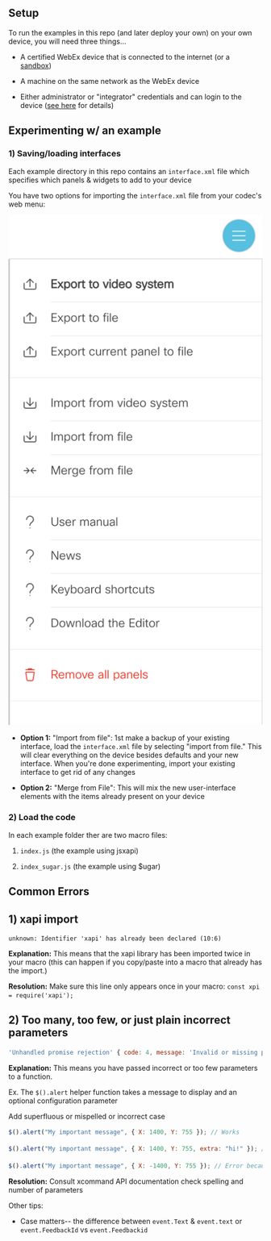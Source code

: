 ## Setup

To run the examples in this repo (and later deploy your own) on your own device, you will need three things...

* A certified WebEx device that is connected to the internet  (or a [sandbox](https://devnetsandbox.cisco.com/RM/Topology?c=37ab87fa-8dc5-4667-b461-0e7dab07176b))

* A machine on the same network as the WebEx device

* Either administrator or "integrator" credentials and can login to the device ([see here](https://help.webex.com/en-us/jkhs20/Local-User-Administration-on-Room-and-Desk-Devices) for details)

## Experimenting w/ an example

### 1) Saving/loading interfaces

Each example directory in this repo contains an ```interface.xml``` file which specifies which panels & widgets to add to your device

You have two options for importing the ```interface.xml``` file from your codec's web menu:

![files](../assets/import_options.png)

* **Option 1:** "Import from file": 1st make a backup of your existing interface, load the ```interface.xml``` file by selecting "import from file." This will clear everything on the device besides defaults and your new interface. When you're done experimenting, import your existing interface to get rid of any changes

* **Option 2:** "Merge from File": This will mix the new user-interface elements with the items already present on your device

### 2) Load the code

In each example folder ther are two macro files:

1) ```index.js``` (the example using jsxapi)

2) ```index_sugar.js``` (the example using $ugar)


## Common Errors

## 1) xapi import

```
unknown: Identifier 'xapi' has already been declared (10:6)
```

**Explanation:** This means that the xapi library has been imported twice in your macro (this can happen if you copy/paste into a macro that already has the import.)

**Resolution:** Make sure this line only appears once in your macro: `const xpi = require('xapi');`

## 2) Too many, too few, or just plain incorrect parameters

```js
'Unhandled promise rejection' { code: 4, message: 'Invalid or missing parameters' }
```

**Explanation:** This means you have passed incorrect or too few parameters to a function.

Ex. The `$().alert` helper function takes a message to display and an optional configuration parameter

Add superfluous or mispelled or incorrect case

```js
$().alert("My important message", { X: 1400, Y: 755 }); // Works

$().alert("My important message", { X: 1400, Y: 755, extra: "hi!" }); // Error

$().alert("My important message", { X: -1400, Y: 755 }); // Error because X must be 0 - 10000, see docs
```

**Resolution:** Consult xcommand API documentation check spelling and number of parameters




Other tips:

- Case matters-- the difference between `event.Text` & `event.text` or `event.FeedbackId` vs `event.Feedbackid`